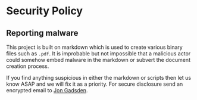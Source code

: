 # Security Policy

## Reporting malware

This project is built on markdown which is used to create various binary files such as `.pdf`.
It is improbable but not impossible that a malicious actor could somehow embed malware in the markdown or subvert the document creation process. 

If you find anything suspicious in either the markdown or scripts then let us know ASAP and we will fix it as a priority.
For secure disclosure send an encrypted email to [Jon Gadsden](https://flowcrypt.com/me/jongadsden).
